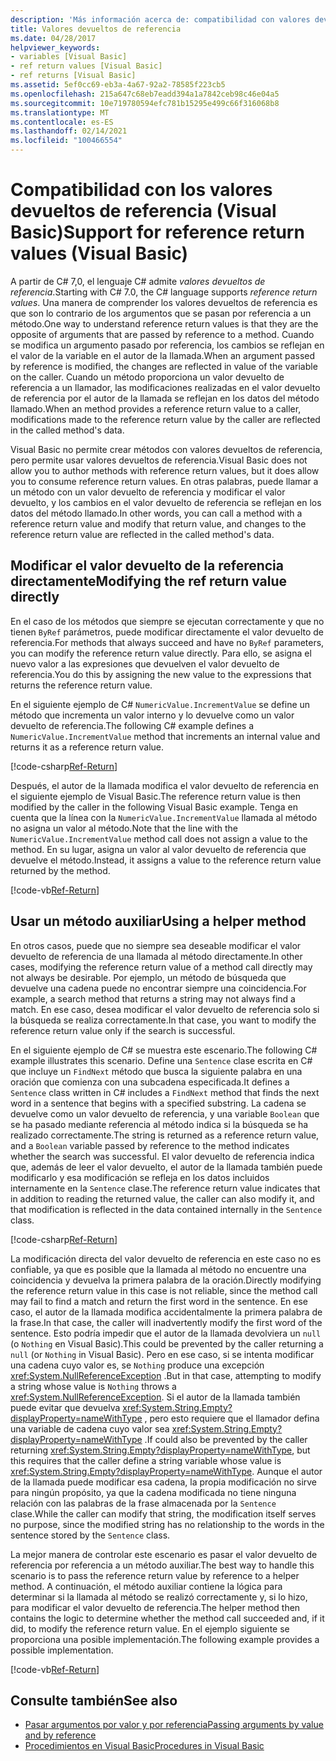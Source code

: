 ```yaml
---
description: 'Más información acerca de: compatibilidad con valores devueltos de referencia (Visual Basic)'
title: Valores devueltos de referencia
ms.date: 04/28/2017
helpviewer_keywords:
- variables [Visual Basic]
- ref return values [Visual Basic]
- ref returns [Visual Basic]
ms.assetid: 5ef0cc69-eb3a-4a67-92a2-78585f223cb5
ms.openlocfilehash: 215a647c68eb7eadd394a1a7842ceb98c46e04a5
ms.sourcegitcommit: 10e719780594efc781b15295e499c66f316068b8
ms.translationtype: MT
ms.contentlocale: es-ES
ms.lasthandoff: 02/14/2021
ms.locfileid: "100466554"
---
```

# <a name="support-for-reference-return-values-visual-basic"></a><span data-ttu-id="eed95-103">Compatibilidad con los valores devueltos de referencia (Visual Basic)</span><span class="sxs-lookup"><span data-stu-id="eed95-103">Support for reference return values (Visual Basic)</span></span>

<span data-ttu-id="eed95-104">A partir de C# 7,0, el lenguaje C# admite *valores devueltos de referencia*.</span><span class="sxs-lookup"><span data-stu-id="eed95-104">Starting with C# 7.0, the C# language supports *reference return values*.</span></span> <span data-ttu-id="eed95-105">Una manera de comprender los valores devueltos de referencia es que son lo contrario de los argumentos que se pasan por referencia a un método.</span><span class="sxs-lookup"><span data-stu-id="eed95-105">One way to understand reference return values is that they are the opposite of arguments that are passed by reference to a method.</span></span> <span data-ttu-id="eed95-106">Cuando se modifica un argumento pasado por referencia, los cambios se reflejan en el valor de la variable en el autor de la llamada.</span><span class="sxs-lookup"><span data-stu-id="eed95-106">When an argument passed by reference is modified, the changes are reflected in value of the variable on the caller.</span></span> <span data-ttu-id="eed95-107">Cuando un método proporciona un valor devuelto de referencia a un llamador, las modificaciones realizadas en el valor devuelto de referencia por el autor de la llamada se reflejan en los datos del método llamado.</span><span class="sxs-lookup"><span data-stu-id="eed95-107">When an method provides a reference return value to a caller, modifications made to the reference return value by the caller are reflected in the called method's data.</span></span>

<span data-ttu-id="eed95-108">Visual Basic no permite crear métodos con valores devueltos de referencia, pero permite usar valores devueltos de referencia.</span><span class="sxs-lookup"><span data-stu-id="eed95-108">Visual Basic does not allow you to author methods with reference return values, but it does allow you to consume reference return values.</span></span> <span data-ttu-id="eed95-109">En otras palabras, puede llamar a un método con un valor devuelto de referencia y modificar el valor devuelto, y los cambios en el valor devuelto de referencia se reflejan en los datos del método llamado.</span><span class="sxs-lookup"><span data-stu-id="eed95-109">In other words, you can call a method with a reference return value and modify that return value, and changes to the reference return value are reflected in the called method's data.</span></span>

## <a name="modifying-the-ref-return-value-directly"></a><span data-ttu-id="eed95-110">Modificar el valor devuelto de la referencia directamente</span><span class="sxs-lookup"><span data-stu-id="eed95-110">Modifying the ref return value directly</span></span>

<span data-ttu-id="eed95-111">En el caso de los métodos que siempre se ejecutan correctamente y que no tienen `ByRef` parámetros, puede modificar directamente el valor devuelto de referencia.</span><span class="sxs-lookup"><span data-stu-id="eed95-111">For methods that always succeed and have no `ByRef` parameters, you can modify the reference return value directly.</span></span> <span data-ttu-id="eed95-112">Para ello, se asigna el nuevo valor a las expresiones que devuelven el valor devuelto de referencia.</span><span class="sxs-lookup"><span data-stu-id="eed95-112">You do this by assigning the new value to the expressions that returns the reference return value.</span></span>

<span data-ttu-id="eed95-113">En el siguiente ejemplo de C# `NumericValue.IncrementValue` se define un método que incrementa un valor interno y lo devuelve como un valor devuelto de referencia.</span><span class="sxs-lookup"><span data-stu-id="eed95-113">The following C# example defines a `NumericValue.IncrementValue` method that increments an internal value and returns it as a reference return value.</span></span>

[!code-csharp[Ref-Return](../../../../../samples/snippets/visualbasic/programming-guide/language-features/procedures/ref-returns1.cs)]

<span data-ttu-id="eed95-114">Después, el autor de la llamada modifica el valor devuelto de referencia en el siguiente ejemplo de Visual Basic.</span><span class="sxs-lookup"><span data-stu-id="eed95-114">The reference return value is then modified by the caller in the following Visual Basic example.</span></span> <span data-ttu-id="eed95-115">Tenga en cuenta que la línea con la `NumericValue.IncrementValue` llamada al método no asigna un valor al método.</span><span class="sxs-lookup"><span data-stu-id="eed95-115">Note that the line with the `NumericValue.IncrementValue` method call does not assign a value to the method.</span></span> <span data-ttu-id="eed95-116">En su lugar, asigna un valor al valor devuelto de referencia que devuelve el método.</span><span class="sxs-lookup"><span data-stu-id="eed95-116">Instead, it assigns a value to the reference return value returned by the method.</span></span>

[!code-vb[Ref-Return](../../../../../samples/snippets/visualbasic/programming-guide/language-features/procedures/use-ref-returns1.vb)]

## <a name="using-a-helper-method"></a><span data-ttu-id="eed95-117">Usar un método auxiliar</span><span class="sxs-lookup"><span data-stu-id="eed95-117">Using a helper method</span></span>

<span data-ttu-id="eed95-118">En otros casos, puede que no siempre sea deseable modificar el valor devuelto de referencia de una llamada al método directamente.</span><span class="sxs-lookup"><span data-stu-id="eed95-118">In other cases, modifying the reference return value of a method call directly may not always be desirable.</span></span> <span data-ttu-id="eed95-119">Por ejemplo, un método de búsqueda que devuelve una cadena puede no encontrar siempre una coincidencia.</span><span class="sxs-lookup"><span data-stu-id="eed95-119">For example, a search method that returns a string may not always find a match.</span></span> <span data-ttu-id="eed95-120">En ese caso, desea modificar el valor devuelto de referencia solo si la búsqueda se realiza correctamente.</span><span class="sxs-lookup"><span data-stu-id="eed95-120">In that case, you want to modify the reference return value only if the search is successful.</span></span>

<span data-ttu-id="eed95-121">En el siguiente ejemplo de C# se muestra este escenario.</span><span class="sxs-lookup"><span data-stu-id="eed95-121">The following C# example illustrates this scenario.</span></span> <span data-ttu-id="eed95-122">Define una `Sentence` clase escrita en C# que incluye un `FindNext` método que busca la siguiente palabra en una oración que comienza con una subcadena especificada.</span><span class="sxs-lookup"><span data-stu-id="eed95-122">It defines a `Sentence` class written in C# includes a `FindNext` method that finds the next word in a sentence that begins with a specified substring.</span></span> <span data-ttu-id="eed95-123">La cadena se devuelve como un valor devuelto de referencia, y una variable `Boolean` que se ha pasado mediante referencia al método indica si la búsqueda se ha realizado correctamente.</span><span class="sxs-lookup"><span data-stu-id="eed95-123">The string is returned as a reference return value, and a `Boolean` variable passed by reference to the method indicates whether the search was successful.</span></span> <span data-ttu-id="eed95-124">El valor devuelto de referencia indica que, además de leer el valor devuelto, el autor de la llamada también puede modificarlo y esa modificación se refleja en los datos incluidos internamente en la `Sentence` clase.</span><span class="sxs-lookup"><span data-stu-id="eed95-124">The reference return value indicates that in addition to reading the returned value, the caller can also modify it, and that modification is reflected in the data contained internally in the `Sentence` class.</span></span>

[!code-csharp[Ref-Return](../../../../../samples/snippets/visualbasic/getting-started/ref-returns.cs)]

<span data-ttu-id="eed95-125">La modificación directa del valor devuelto de referencia en este caso no es confiable, ya que es posible que la llamada al método no encuentre una coincidencia y devuelva la primera palabra de la oración.</span><span class="sxs-lookup"><span data-stu-id="eed95-125">Directly modifying the reference return value in this case is not reliable, since the method call may fail to find a match and return the first word in the sentence.</span></span> <span data-ttu-id="eed95-126">En ese caso, el autor de la llamada modifica accidentalmente la primera palabra de la frase.</span><span class="sxs-lookup"><span data-stu-id="eed95-126">In that case, the caller will inadvertently modify the first word of the sentence.</span></span> <span data-ttu-id="eed95-127">Esto podría impedir que el autor de la llamada devolviera un `null` (o `Nothing` en Visual Basic).</span><span class="sxs-lookup"><span data-stu-id="eed95-127">This could be prevented by the caller returning a `null` (or `Nothing` in Visual Basic).</span></span> <span data-ttu-id="eed95-128">Pero en ese caso, si se intenta modificar una cadena cuyo valor es, se `Nothing` produce una excepción <xref:System.NullReferenceException> .</span><span class="sxs-lookup"><span data-stu-id="eed95-128">But in that case, attempting to modify a string whose value is `Nothing` throws a <xref:System.NullReferenceException>.</span></span> <span data-ttu-id="eed95-129">Si el autor de la llamada también puede evitar que devuelva <xref:System.String.Empty?displayProperty=nameWithType> , pero esto requiere que el llamador defina una variable de cadena cuyo valor sea <xref:System.String.Empty?displayProperty=nameWithType> .</span><span class="sxs-lookup"><span data-stu-id="eed95-129">If could also be prevented by the caller returning <xref:System.String.Empty?displayProperty=nameWithType>, but this requires that the caller define a string variable whose value is <xref:System.String.Empty?displayProperty=nameWithType>.</span></span> <span data-ttu-id="eed95-130">Aunque el autor de la llamada puede modificar esa cadena, la propia modificación no sirve para ningún propósito, ya que la cadena modificada no tiene ninguna relación con las palabras de la frase almacenada por la `Sentence` clase.</span><span class="sxs-lookup"><span data-stu-id="eed95-130">While the caller can modify that string, the modification itself serves no purpose, since the modified string has no relationship to the words in the sentence stored by the `Sentence` class.</span></span>

<span data-ttu-id="eed95-131">La mejor manera de controlar este escenario es pasar el valor devuelto de referencia por referencia a un método auxiliar.</span><span class="sxs-lookup"><span data-stu-id="eed95-131">The best way to handle this scenario is to pass the reference return value by reference to a helper method.</span></span> <span data-ttu-id="eed95-132">A continuación, el método auxiliar contiene la lógica para determinar si la llamada al método se realizó correctamente y, si lo hizo, para modificar el valor devuelto de referencia.</span><span class="sxs-lookup"><span data-stu-id="eed95-132">The helper method then contains the logic to determine whether the method call succeeded and, if it did, to modify the reference return value.</span></span> <span data-ttu-id="eed95-133">En el ejemplo siguiente se proporciona una posible implementación.</span><span class="sxs-lookup"><span data-stu-id="eed95-133">The following example provides a possible implementation.</span></span>

[!code-vb[Ref-Return](../../../../../samples/snippets/visualbasic/getting-started/ref-return-helper.vb#1)]

## <a name="see-also"></a><span data-ttu-id="eed95-134">Consulte también</span><span class="sxs-lookup"><span data-stu-id="eed95-134">See also</span></span>

- [<span data-ttu-id="eed95-135">Pasar argumentos por valor y por referencia</span><span class="sxs-lookup"><span data-stu-id="eed95-135">Passing arguments by value and by reference</span></span>](passing-arguments-by-value-and-by-reference.md)
- [<span data-ttu-id="eed95-136">Procedimientos en Visual Basic</span><span class="sxs-lookup"><span data-stu-id="eed95-136">Procedures in Visual Basic</span></span>](index.md)
